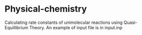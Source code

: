 # Physical-chemistry
Calculating rate constants of unimolecular reactions using Quasi-Equillibrium Theory. An example of input file is in input.inp
